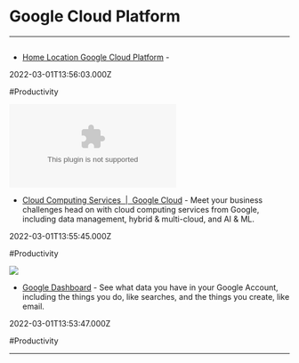 # Google Cloud Platform

---

![]()

- [Home Location Google Cloud Platform](https://console.cloud.google.com/home/dashboard?project=location-336402) - 

2022-03-01T13:56:03.000Z

#Productivity

![](https://rdl.ink/render/https%3A%2F%2Fcloud.google.com)

- [Cloud Computing Services &nbsp;|&nbsp; Google Cloud](https://cloud.google.com) - Meet your business challenges head on with cloud computing services from Google, including data management, hybrid & multi-cloud, and AI & ML.

2022-03-01T13:55:45.000Z

#Productivity

![](https://www.gstatic.com/identity/boq/accountsettingsmobile/dashboard_scene_v2_316x112-6ff0e72ef4daeeae091c2ff210e7b474.png)

- [Google Dashboard](https://myaccount.google.com/dashboard) - See what data you have in your Google Account, including the things you do, like searches, and the things you create, like email.

2022-03-01T13:53:47.000Z

#Productivity

---

